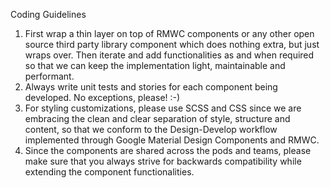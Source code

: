 Coding Guidelines

1. First wrap a thin layer on top of RMWC components or any other open source third party library component which does nothing extra, but just wraps over. Then iterate and add functionalities as and when required so that we can keep the implementation light, maintainable and performant.
2. Always write unit tests and stories for each component being developed. No exceptions, please! :-)
3. For styling customizations, please use SCSS and CSS since we are embracing the clean and clear separation of style, structure and content, so that we conform to the Design-Develop workflow implemented through Google Material Design Components and RMWC.
4. Since the components are shared across the pods and teams, please make sure that you always strive for backwards compatibility while extending the component functionalities.
